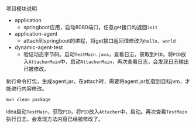 项目模块说明

* application
  * springboot应用，启动8080端口，任意get接口均返回`init` 
* application-agent
  * attach到springboot的进程，将get接口返回值修改为`hello, world`
* dynamic-agent-test
  * 验证动态字节码。启动`TestMain.java`，查看日志，获取到`PID`。将`PID`放入`AttacherMain`中，启动`AttacherMain`，再次查看日志，会发现日志输出已被修改。


执行命令打包，生成agent.jar，在attach时，需要将agent.jar加载到目标jvm，才能进行内容修改。

```sh
mvn clean package
```

idea启动`TestMain`，获取`PID`，将`PID`放入`Attacher`中，启动。再次查看`TestMain`执行日志，会发现方法内容已经被修改了。